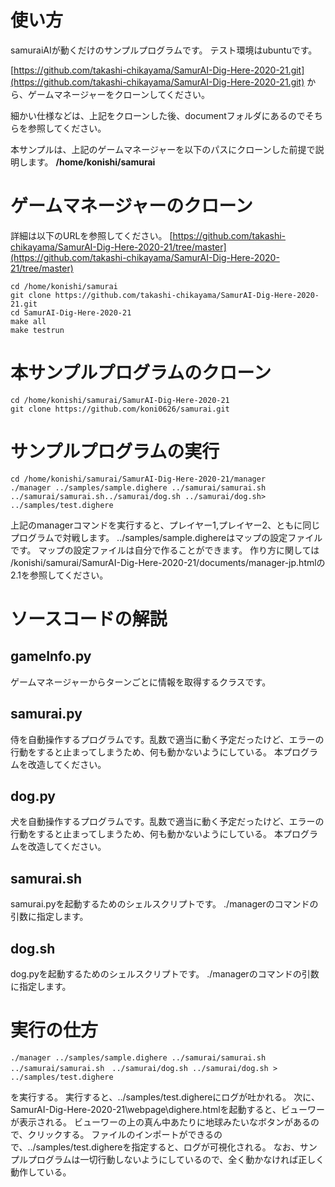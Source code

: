 # 使い方
samuraiAIが動くだけのサンプルプログラムです。
テスト環境はubuntuです。

[https://github.com/takashi-chikayama/SamurAI-Dig-Here-2020-21.git](https://github.com/takashi-chikayama/SamurAI-Dig-Here-2020-21.git)
から、ゲームマネージャーをクローンしてください。

細かい仕様などは、上記をクローンした後、documentフォルダにあるのでそちらを参照してください。

本サンプルは、上記のゲームマネージャーを以下のパスにクローンした前提で説明します。
**/home/konishi/samurai**

# ゲームマネージャーのクローン
詳細は以下のURLを参照してください。
[https://github.com/takashi-chikayama/SamurAI-Dig-Here-2020-21/tree/master](https://github.com/takashi-chikayama/SamurAI-Dig-Here-2020-21/tree/master)

```
cd /home/konishi/samurai
git clone https://github.com/takashi-chikayama/SamurAI-Dig-Here-2020-21.git
cd SamurAI-Dig-Here-2020-21
make all
make testrun
```

# 本サンプルプログラムのクローン
```
cd /home/konishi/samurai/SamurAI-Dig-Here-2020-21
git clone https://github.com/koni0626/samurai.git
```

# サンプルプログラムの実行
```
cd /home/konishi/samurai/SamurAI-Dig-Here-2020-21/manager
./manager ../samples/sample.dighere ../samurai/samurai.sh ../samurai/samurai.sh../samurai/dog.sh ../samurai/dog.sh> ../samples/test.dighere
```
上記のmanagerコマンドを実行すると、プレイヤー1,プレイヤー2、ともに同じプログラムで対戦します。
../samples/sample.dighereはマップの設定ファイルです。
マップの設定ファイルは自分で作ることができます。
作り方に関しては
/konishi/samurai/SamurAI-Dig-Here-2020-21/documents/manager-jp.htmlの2.1を参照してください。


# ソースコードの解説
## gameInfo.py
ゲームマネージャーからターンごとに情報を取得するクラスです。

## samurai.py
侍を自動操作するプログラムです。乱数で適当に動く予定だったけど、エラーの行動をすると止まってしまうため、何も動かないようにしている。
本プログラムを改造してください。

## dog.py
犬を自動操作するプログラムです。乱数で適当に動く予定だったけど、エラーの行動をすると止まってしまうため、何も動かないようにしている。
本プログラムを改造してください。

## samurai.sh
samurai.pyを起動するためのシェルスクリプトです。
./managerのコマンドの引数に指定します。

## dog.sh
dog.pyを起動するためのシェルスクリプトです。
./managerのコマンドの引数に指定します。

# 実行の仕方

```
./manager ../samples/sample.dighere ../samurai/samurai.sh ../samurai/samurai.sh　../samurai/dog.sh ../samurai/dog.sh > ../samples/test.dighere
```
を実行する。
実行すると、../samples/test.dighereにログが吐かれる。
次に、SamurAI-Dig-Here-2020-21\webpage\dighere.htmlを起動すると、ビューワーが表示される。
ビューワーの上の真ん中あたりに地球みたいなボタンがあるので、クリックする。
ファイルのインポートができるので、../samples/test.dighereを指定すると、ログが可視化される。
なお、サンプルプログラムは一切行動しないようにしているので、全く動かなければ正しく動作している。

